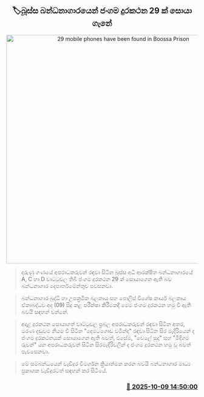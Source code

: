<p align='center'><b><h2 align='center' title='29 mobile phones have been found in Boossa Prison'>🏷බූස්ස බන්ධනාගාරයෙන් ජංගම දුරකථන 29 ක් සොයා ග‍ැනේ</h2></b></p>
<p align='center'><img src='https://helakuru.sgp1.cdn.digitaloceanspaces.com/esana/images/lib/bussa-prison.jpg' width='600' alt='29 mobile phones have been found in Boossa Prison'></p>

> දරුණු ගණයේ අපරාධකරුවන් රඳවා සිටින බූස්ස අධි ආරක්ෂිත බන්ධනාගාරයේ A, C හා D වාට්ටුවල තිබී ජංගම දුරකථන 29 ක් සොයාගෙන ඇති බව බන්ධනාගාර දෙපාර්තමේන්තුව පවසනවා.

> බන්ධනාගාර බුද්ධි හා උපක්‍රමික බලකාය සහ පොලිස් විශේෂ කාර්ය බලකාය ඒකාබද්ධව අද (09) සිදු කළ පරීක්ෂා කිරීමකදී මෙම ජංගම දුරකථන හමු වී ඇති බවයි සඳහන් වන්නේ.

> අදාළ දුරකථන සොයාගත් වාට්ටුවල ප්‍රබල අපරාධකරුවන් රඳවා සිටින අතර, මරණ දඬුවම නියම වී සිටින "දෙමටගොඩ චමින්ද" රඳවා සිටින සිර මැදිරියෙන් ද ජංගම දුරකථනයක් සොයාගෙන ඇති බවත්, එසේම, "වෙලේ සුදා" සහ "මිදිගම රුවන්" යන අපරාධකරුවන් සිටින සිරමැදිරිවලින් ද ජංගම දුරකථන හමු වූ බවත් පැවසෙනවා.

> මේ සම්බන්ධයෙන් වැඩිදුර විමර්ශන ක්‍රියාත්මක කරන බවයි බන්ධනාගාර මාධ්‍ය ප්‍රකාශක වැඩිදුරටත් සඳහන් කර සිටියේ.



<h3 align='right'><a href='https://www.helakuru.lk/esana/p/114346/'>📅 2025-10-09 14:50:00</a></h3>

